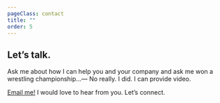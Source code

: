 ```yaml
---
pageClass: contact
title: ""
order: 5
---
```


## Let’s talk.
Ask me about how I can help you and your company and ask me won a wrestling championship…— No really. I did. I can provide video.

[Email me!](mailto:zack.jewell@gmail.com) I would love to hear from you. Let’s connect.